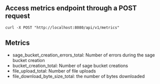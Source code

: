 ## Access metrics endpoint through a POST request
```
curl -X POST "http://localhost:8080/api/v1/metrics"
```

## Metrics
- sage_bucket_creation_errors_total: Number of errors during the sage bucket creation
- bucket_creation_total: Number of sage bucket creations
- file_upload_total: Number of file uploads
- file_download_byte_size_total: the number of bytes downloaded
